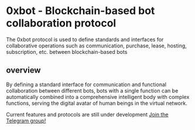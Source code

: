 # 0xbot - Blockchain-based bot collaboration protocol
The 0xbot protocol is used to define standards and interfaces for collaborative operations such as communication, purchase, lease, hosting, subscription, etc. between blockchain-based bots

## overview
By defining a standard interface for communication and functional collaboration between different bots, bots with a single function can be automatically combined into a comprehensive intelligent body with complex functions, serving the digital avatar of human beings in the virtual network.

Current features and protocols are still under development [Join the Telegram group!](https://t.me/oxbotprotocol)
